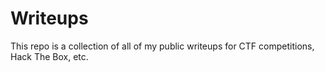 # Writeups
This repo is a collection of all of my public writeups for CTF competitions, Hack The Box, etc.
